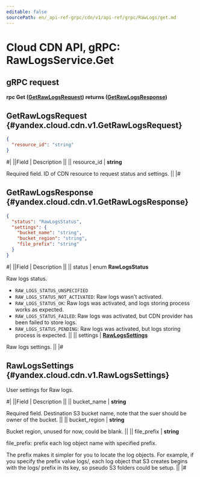 ```yaml
---
editable: false
sourcePath: en/_api-ref-grpc/cdn/v1/api-ref/grpc/RawLogs/get.md
---
```


# Cloud CDN API, gRPC: RawLogsService.Get

## gRPC request

**rpc Get ([GetRawLogsRequest](#yandex.cloud.cdn.v1.GetRawLogsRequest)) returns ([GetRawLogsResponse](#yandex.cloud.cdn.v1.GetRawLogsResponse))**

## GetRawLogsRequest {#yandex.cloud.cdn.v1.GetRawLogsRequest}

```json
{
  "resource_id": "string"
}
```

#|
||Field | Description ||
|| resource_id | **string**

Required field. ID of CDN resource to request status and settings. ||
|#

## GetRawLogsResponse {#yandex.cloud.cdn.v1.GetRawLogsResponse}

```json
{
  "status": "RawLogsStatus",
  "settings": {
    "bucket_name": "string",
    "bucket_region": "string",
    "file_prefix": "string"
  }
}
```

#|
||Field | Description ||
|| status | enum **RawLogsStatus**

Raw logs status.

- `RAW_LOGS_STATUS_UNSPECIFIED`
- `RAW_LOGS_STATUS_NOT_ACTIVATED`: Raw logs wasn't activated.
- `RAW_LOGS_STATUS_OK`: Raw logs was activated, and logs storing process works as expected.
- `RAW_LOGS_STATUS_FAILED`: Raw logs was activated, but CDN provider has been failed to store logs.
- `RAW_LOGS_STATUS_PENDING`: Raw logs was activated, but logs storing process is expected. ||
|| settings | **[RawLogsSettings](#yandex.cloud.cdn.v1.RawLogsSettings)**

Raw logs settings. ||
|#

## RawLogsSettings {#yandex.cloud.cdn.v1.RawLogsSettings}

User settings for Raw logs.

#|
||Field | Description ||
|| bucket_name | **string**

Required field. Destination S3 bucket name, note that the suer should be owner of the bucket. ||
|| bucket_region | **string**

Bucket region, unused for now, could be blank. ||
|| file_prefix | **string**

file_prefix: prefix each log object name with specified prefix.

The prefix makes it simpler for you to locate the log objects.
For example, if you specify the prefix value logs/, each log object that
S3 creates begins with the logs/ prefix in its key, so pseudo S3 folders
could be setup. ||
|#